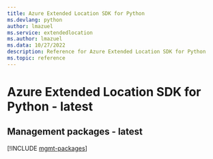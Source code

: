 ```yaml
---
title: Azure Extended Location SDK for Python
ms.devlang: python
author: lmazuel
ms.service: extendedlocation
ms.author: lmazuel
ms.data: 10/27/2022
description: Reference for Azure Extended Location SDK for Python
ms.topic: reference
---
```

# Azure Extended Location SDK for Python - latest

## Management packages - latest
[!INCLUDE [mgmt-packages](extended-location-mgmt-index.md)]